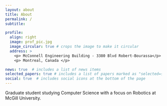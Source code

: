 ```yaml
---
layout: about
title: About
permalink: /
subtitle: 

profile:
  align: right
  image: prof_pic.jpg
  image_circular: true # crops the image to make it circular
  address: >
    <p> McConnell Engineering Building - 3380 Blvd Robert-Bourassa</p>
    <p> Montreal, Canada </p>

news: true  # includes a list of news items
selected_papers: true # includes a list of papers marked as "selected={true}"
social: true  # includes social icons at the bottom of the page
---
```


Graduate student studying Computer Science with a focus on Robotics at McGill University.
